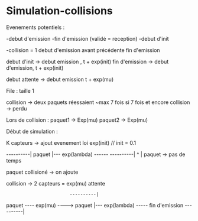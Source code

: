 # Simulation-collisions

Evenements potentiels :

-debut d'emission
-fin d'emission (validé = reception)
-debut d'init

-collision = 1 debut d'emission avant précédente fin d'emission

debut d'init -> debut emission , t + exp(init)
fin d'emission -> debut d'emission, t + exp(init)

debut attente -> debut emission t + exp(mu)

File : taille 1

collision -> deux paquets réessaient ~max 7 fois
si 7 fois et encore collision -> perdu

Lors de collision :
paquet1 -> Exp(mu)
paquet2 -> Exp(mu)

Début de simulation :

K capteurs -> ajout evenement loi exp(init) // init = 0.1

----------|
paquet    |--- exp(lambda) ------
----------|
    ^
    |
paquet -> pas de temps

paquet collisioné -> on ajoute

collision -> 2 capteurs = exp(mu) attente

                            ----------|
paquet ---- exp(mu) ---->   paquet    |--- exp(lambda) ----- fin d'emission
                            ----------|
